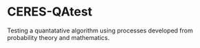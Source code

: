 # CERES-QAtest
Testing a quantatative algorithm using processes developed from probability theory and mathematics.
